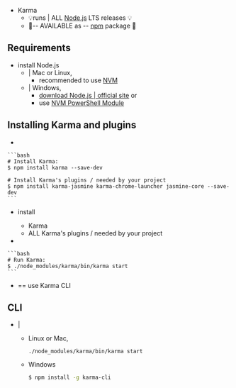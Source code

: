 * Karma
  * 💡runs | ALL [Node.js] LTS releases 💡
  * 👀-- AVAILABLE as -- [npm] package 👀

## Requirements

* install Node.js
  * | Mac or Linux,
    * recommended to use [NVM](https://github.com/creationix/nvm)
  * | Windows,
    * [download Node.js | official site](https://nodejs.org/) or
    * use [NVM PowerShell Module](https://www.powershellgallery.com/packages/nvm)

## Installing Karma and plugins

* 

    ```bash
    # Install Karma:
    $ npm install karma --save-dev
    
    # Install Karma's plugins / needed by your project
    $ npm install karma-jasmine karma-chrome-launcher jasmine-core --save-dev
    ```
  * install 
    * Karma
    * ALL Karma's plugins / needed by your project

* 

    ```bash
    # Run Karma:
    $ ./node_modules/karma/bin/karma start
    ```
  * == use Karma CLI

## CLI

* |
  * Linux or Mac,
    ```
    ./node_modules/karma/bin/karma start
    ```
  * Windows 

      ```bash
      $ npm install -g karma-cli
      ```

[Node.js]: https://nodejs.org/
[npm]: https://www.npmjs.com/package/karma
[NVM]: https://github.com/creationix/nvm
[FAQ]: ./faq.html
